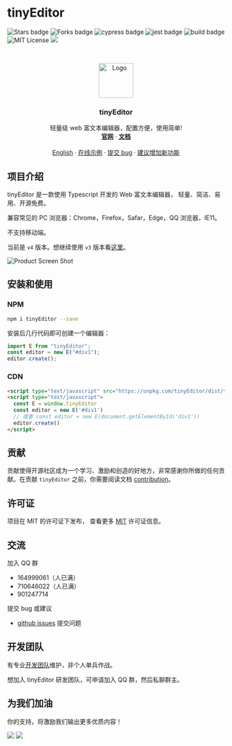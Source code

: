 # tinyEditor

<!-- Badge -->
![Stars badge](https://img.shields.io/badge/stars-11.2-green)
![Forks badge](https://img.shields.io/badge/forks-2.5k-brightgreen)
![cypress badge](https://img.shields.io/badge/E2E-Cypress-brightgreen)
![jest badge](https://img.shields.io/badge/unit%20test-jest-yellowgreen)
![build badge](https://github.com/tinyEditor-team/tinyEditor/workflows/build/badge.svg)
![MIT License](https://img.shields.io/badge/License-MIT-blue)
[![](https://data.jsdelivr.com/v1/package/npm/tinyEditor/badge)](https://www.jsdelivr.com/package/npm/tinyEditor)

<!-- PROJECT LOGO -->
<br />
<p align="center">
  <a href="http://www.tinyEditor.com/">
    <img src="./docs/imgs/logo.png" alt="Logo" width="80" height="80">
  </a>

  <h3 align="center">tinyEditor</h3>

  <p align="center">
    轻量级 web 富文本编辑器，配置方便，使用简单!
    <br />
    <a href="http://www.tinyEditor.com"><strong>官网</strong></a>
    ·
    <a href="http://www.tinyEditor.com/doc/"><strong>文档</strong></a>
    <br />
    <br />
    <a href="./README-en.md">English</a>
    ·
    <a href="http://www.tinyEditor.com/doc/#demo">在线示例</a>
    ·
    <a href="https://github.com/tinyEditor-team/tinyEditor/issues/new?template=bug.md">提交 bug</a>
    ·
    <a href="https://github.com/tinyEditor-team/tinyEditor/issues/new?template=feature.md">建议增加新功能</a>
  </p>
</p>

<!-- ABOUT THE PROJECT -->
## 项目介绍

tinyEditor 是一款使用 Typescript 开发的 Web 富文本编辑器， 轻量、简洁、易用、开源免费。

兼容常见的 PC 浏览器：Chrome，Firefox，Safar，Edge，QQ 浏览器，IE11。

不支持移动端。

当前是 `v4` 版本。想继续使用 `v3` 版本看[这里](http://www.tinyEditor.com/doc/pages/01-%E5%BC%80%E5%A7%8B%E4%BD%BF%E7%94%A8/08-%E4%BD%BF%E7%94%A8V3%E7%89%88%E6%9C%AC.html)。

![Product Screen Shot](./docs/imgs/demo.png)

## 安装和使用

### NPM
```bash
npm i tinyEditor --save
```
安装后几行代码即可创建一个编辑器：

```js
import E from "tinyEditor";
const editor = new E("#div1");
editor.create();
```
### CDN
```html
<script type="text/javascript" src="https://unpkg.com/tinyEditor/dist/tinyEditor.min.js"></script>
<script type="text/javascript">
  const E = window.tinyEditor
  const editor = new E('#div1')
  // 或者 const editor = new E(document.getElementById('div1'))
  editor.create()
</script>
```

<!-- CONTRIBUTING -->
## 贡献

贡献使得开源社区成为一个学习、激励和创造的好地方，非常感谢你所做的任何贡献。在贡献 `tinyEditor` 之前，你需要阅读文档 [contribution](./docs/contribution.md)。

<!-- LICENSE -->
## 许可证

项目在 MIT 的许可证下发布， 查看更多 [MIT](https://en.wikipedia.org/wiki/MIT_license) 许可证信息。

<!-- CONTACT -->
## 交流

加入 QQ 群
- 164999061（人已满）
- 710646022（人已满）
- 901247714

提交 bug 或建议
- [github issues](https://github.com/tinyEditor-team/tinyEditor/issues) 提交问题

## 开发团队

有专业[开发团队](http://www.tinyEditor.com/doc/#%E5%BC%80%E5%8F%91%E4%BA%BA%E5%91%98)维护，非个人单兵作战。

想加入 tinyEditor 研发团队，可申请加入 QQ 群，然后私聊群主。

## 为我们加油

你的支持，将激励我们输出更多优质内容！

![](./docs/imgs/wechat-pay.jpeg)
![](./docs/imgs/ali-pay.jpeg)



